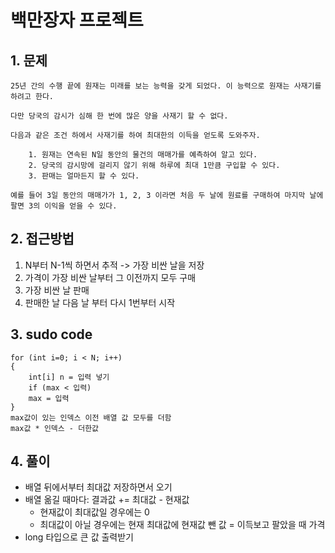 # 백만장자 프로젝트
## 1. 문제

```
25년 간의 수행 끝에 원재는 미래를 보는 능력을 갖게 되었다. 이 능력으로 원재는 사재기를 하려고 한다.

다만 당국의 감시가 심해 한 번에 많은 양을 사재기 할 수 없다.

다음과 같은 조건 하에서 사재기를 하여 최대한의 이득을 얻도록 도와주자.

    1. 원재는 연속된 N일 동안의 물건의 매매가를 예측하여 알고 있다.
    2. 당국의 감시망에 걸리지 않기 위해 하루에 최대 1만큼 구입할 수 있다.
    3. 판매는 얼마든지 할 수 있다.

예를 들어 3일 동안의 매매가가 1, 2, 3 이라면 처음 두 날에 원료를 구매하여 마지막 날에 팔면 3의 이익을 얻을 수 있다.

```
## 2. 접근방법

1. N부터 N-1씩 하면서 추적 -> 가장 비싼 날을 저장
2. 가격이 가장 비싼 날부터 그 이전까지 모두 구매
3. 가장 비싼 날 판매
4. 판매한 날 다음 날 부터 다시 1번부터 시작

## 3. sudo code
```
for (int i=0; i < N; i++)
{
    int[i] n = 입력 넣기
    if (max < 입력)
    max = 입력
}
max값이 있는 인덱스 이전 배열 값 모두를 더함
max값 * 인덱스 - 더한값

```

## 4. 풀이

- 배열 뒤에서부터 최대값 저장하면서 오기
- 배열 옮길 때마다: 결과값 += 최대값 - 현재값
    - 현재값이 최대값일 경우에는 0
    - 최대값이 아닐 경우에는 현재 최대값에 현재값 뺀 값 = 이득보고 팔았을 때 가격
- long 타입으로 큰 값 출력받기